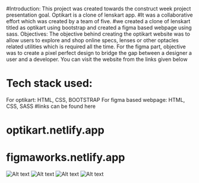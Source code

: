#Introduction: This project was created towards the construct week project presentation goal.
Optikart is a clone of lenskart app.
#It was a collaborative effort which was created by a team of five. 
#we created a clone of lenskart titled as optikart using bootstrap and created a figma based webpage using sass.
Objectives:
The objective behind creating the optikart website was to allow users to explore and shop online specs, lenses or other optacles related utilities which 
is required all the time.
For the figma part, objective was to create a pixel perfect design to bridge the gap between a designer a user and a developer.
You can visit the website from the links given below
# Tech stack used:
For optikart: HTML, CSS, BOOTSTRAP
For figma based webpage:  HTML, CSS, SASS 
#links can be found here 
# optikart.netlify.app
# figmaworks.netlify.app
![Alt text](<../Web-204-Project/screenshots/Screenshot 2024-01-22 161740.png>)
![Alt text](<../Web-204-Project/screenshots/Screenshot 2024-01-22 163046.png>)
![Alt text](<../Web-204-Project/screenshots/Screenshot 2024-01-22 163126.png>)
![Alt text](<../Web-204-Project/screenshots/Screenshot 2024-01-22 163201.png>)